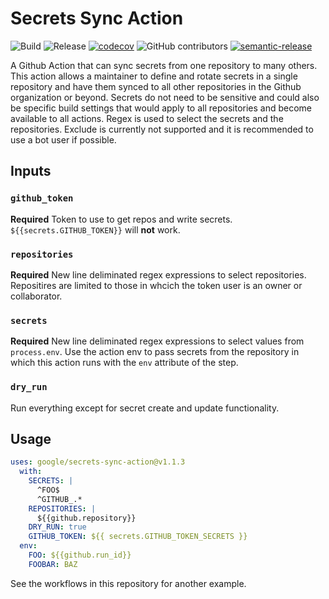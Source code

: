 # Secrets Sync Action

![Build](https://github.com/google/secrets-sync-action/workflows/Build/badge.svg)
![Release](https://github.com/google/secrets-sync-action/workflows/Release/badge.svg)
[![codecov](https://codecov.io/gh/google/secrets-sync-action/branch/master/graph/badge.svg)](https://codecov.io/gh/google/secrets-sync-action)
![GitHub contributors](https://img.shields.io/github/contributors/google/secrets-sync-action?color=green)
[![semantic-release](https://img.shields.io/badge/%20%20%F0%9F%93%A6%F0%9F%9A%80-semantic--release-e10079.svg)](https://github.com/semantic-release/semantic-release)

A Github Action that can sync secrets from one repository to many others. This action allows a maintainer to define and rotate secrets in a single repository and have them synced to all other repositories in the Github organization or beyond. Secrets do not need to be sensitive and could also be specific build settings that would apply to all repositories and become available to all actions. Regex is used to select the secrets and the repositories. Exclude is currently not supported and it is recommended to use a bot user if possible.

## Inputs

### `github_token`

**Required** Token to use to get repos and write secrets. `${{secrets.GITHUB_TOKEN}}` will **not** work.

### `repositories`

**Required** New line deliminated regex expressions to select repositories. Repositires are limited to those in whcich the token user is an owner or collaborator.

### `secrets`

**Required** New line deliminated regex expressions to select values from `process.env`. Use the action env to pass secrets from the repository in which this action runs with the `env` attribute of the step.

### `dry_run`

Run everything except for secret create and update functionality.

## Usage

```yaml
uses: google/secrets-sync-action@v1.1.3
  with:
    SECRETS: |
      ^FOO$
      ^GITHUB_.*
    REPOSITORIES: |
      ${{github.repository}}
    DRY_RUN: true
    GITHUB_TOKEN: ${{ secrets.GITHUB_TOKEN_SECRETS }}
  env:
    FOO: ${{github.run_id}}
    FOOBAR: BAZ
```

See the workflows in this repository for another example.
